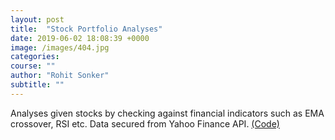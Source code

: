 ```yaml
---
layout: post
title:  "Stock Portfolio Analyses"
date: 2019-06-02 18:08:39 +0000
image: /images/404.jpg
categories: 
course: ""
author: "Rohit Sonker"
subtitle: ""
---
```

Analyses given stocks by checking against financial indicators such as EMA crossover, RSI etc. Data secured from Yahoo Finance API. [(Code)](https://github.com/rohits5496/Stock_API)
